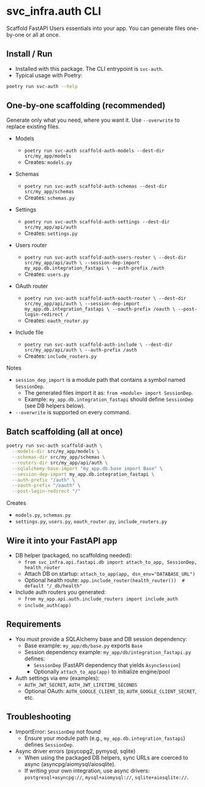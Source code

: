 # svc_infra.auth CLI

Scaffold FastAPI Users essentials into your app. You can generate files one-by-one or all at once.

## Install / Run

- Installed with this package. The CLI entrypoint is `svc-auth`.
- Typical usage with Poetry:

```bash
poetry run svc-auth --help
```

## One-by-one scaffolding (recommended)

Generate only what you need, where you want it. Use `--overwrite` to replace existing files.

- Models
  - `poetry run svc-auth scaffold-auth-models --dest-dir src/my_app/models`
  - Creates: `models.py`

- Schemas
  - `poetry run svc-auth scaffold-auth-schemas --dest-dir src/my_app/schemas`
  - Creates: `schemas.py`

- Settings
  - `poetry run svc-auth scaffold-auth-settings --dest-dir src/my_app/api/auth`
  - Creates: `settings.py`

- Users router
  - `poetry run svc-auth scaffold-auth-users-router \
      --dest-dir src/my_app/api/auth \
      --session-dep-import my_app.db.integration_fastapi \
      --auth-prefix /auth`
  - Creates: `users.py`

- OAuth router
  - `poetry run svc-auth scaffold-auth-oauth-router \
      --dest-dir src/my_app/api/auth \
      --session-dep-import my_app.db.integration_fastapi \
      --oauth-prefix /oauth \
      --post-login-redirect /`
  - Creates: `oauth_router.py`

- Include file
  - `poetry run svc-auth scaffold-auth-include \
      --dest-dir src/my_app/api/auth \
      --auth-prefix /auth`
  - Creates: `include_routers.py`

Notes
- `session_dep_import` is a module path that contains a symbol named `SessionDep`.
  - The generated files import it as: `from <module> import SessionDep`.
  - Example: `my_app.db.integration_fastapi` should define `SessionDep` (see DB helpers below).
- `--overwrite` is supported on every command.

## Batch scaffolding (all at once)

```bash
poetry run svc-auth scaffold-auth \
  --models-dir src/my_app/models \
  --schemas-dir src/my_app/schemas \
  --routers-dir src/my_app/api/auth \
  --sqlalchemy-base-import "my_app.db.base import Base" \
  --session-dep-import my_app.db.integration_fastapi \
  --auth-prefix "/auth" \
  --oauth-prefix "/oauth" \
  --post-login-redirect "/"
```

Creates
- `models.py`, `schemas.py`
- `settings.py`, `users.py`, `oauth_router.py`, `include_routers.py`

## Wire it into your FastAPI app

- DB helper (packaged, no scaffolding needed):
  - `from svc_infra.api.fastapi.db import attach_to_app, SessionDep, health_router`
  - Attach DB on startup: `attach_to_app(app, dsn_env="DATABASE_URL")`
  - Optional health route: `app.include_router(health_router())  # default "/_db/health"`
- Include auth routers you generated:
  - `from my_app.api.auth.include_routers import include_auth`
  - `include_auth(app)`

## Requirements

- You must provide a SQLAlchemy base and DB session dependency:
  - Base example: `my_app/db/base.py` exports `Base`
  - Session dependency example: `my_app/db/integration_fastapi.py` defines:
    - `SessionDep` (FastAPI dependency that yields `AsyncSession`)
    - Optionally `attach_to_app(app)` to initialize engine/pool
- Auth settings via env (examples):
  - `AUTH_JWT_SECRET`, `AUTH_JWT_LIFETIME_SECONDS`
  - Optional OAuth: `AUTH_GOOGLE_CLIENT_ID`, `AUTH_GOOGLE_CLIENT_SECRET`, etc.

## Troubleshooting

- ImportError: `SessionDep` not found
  - Ensure your module path (e.g., `my_app.db.integration_fastapi`) defines `SessionDep`.
- Async driver errors (psycopg2, pymysql, sqlite)
  - When using the packaged DB helpers, sync URLs are coerced to async (asyncpg/aiomysql/aiosqlite).
  - If writing your own integration, use async drivers: `postgresql+asyncpg://`, `mysql+aiomysql://`, `sqlite+aiosqlite://`.

